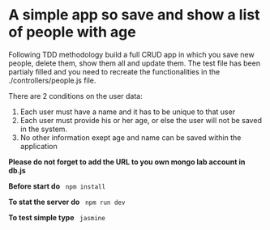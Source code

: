 # A simple app so save and show a list of people with age


Following TDD methodology build a full CRUD app in which you save new people, delete them, show them all and update them.
The test file has been partialy filled and you need to recreate the functionalities in the ./controllers/people.js file.

There are 2 conditions on the user data:
1. Each user must have a name and it has to be unique to that user
2. Each user must provide his or her age, or else the user will not be saved in the system.
3. No other information exept age and name can be saved within the application


__Please do not forget to add the URL to you own mongo lab account in db.js__

__Before start do__
```  npm install ```

__To stat the server do__
```  npm run dev ```

__To test simple type__
```  jasmine   ```

